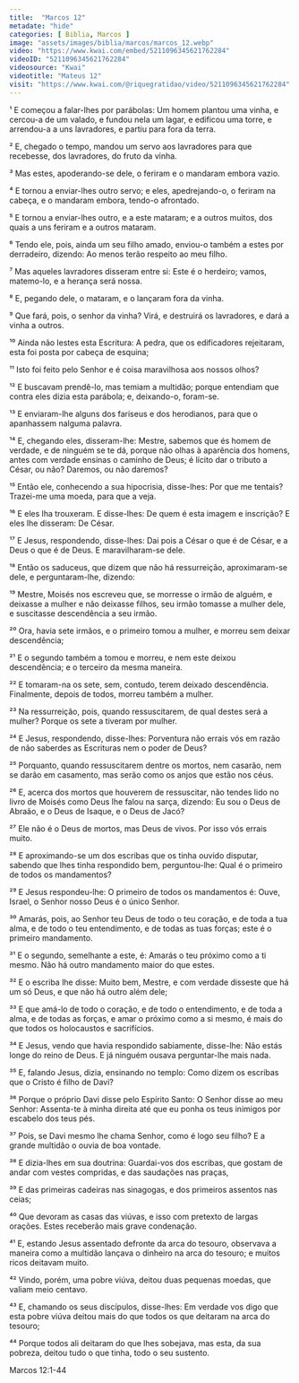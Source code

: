 ```yaml
---
title:  "Marcos 12"
metadate: "hide"
categories: [ Biblia, Marcos ]
image: "assets/images/biblia/marcos/marcos_12.webp"
video: "https://www.kwai.com/embed/5211096345621762284"
videoID: "5211096345621762284"
videosource: "Kwai"
videotitle: "Mateus 12"
visit: "https://www.kwai.com/@riquegratidao/video/5211096345621762284"
---
```

¹ E começou a falar-lhes por parábolas: Um homem plantou uma vinha, e cercou-a de um valado, e fundou nela um lagar, e edificou uma torre, e arrendou-a a uns lavradores, e partiu para fora da terra.

² E, chegado o tempo, mandou um servo aos lavradores para que recebesse, dos lavradores, do fruto da vinha.

³ Mas estes, apoderando-se dele, o feriram e o mandaram embora vazio.

⁴ E tornou a enviar-lhes outro servo; e eles, apedrejando-o, o feriram na cabeça, e o mandaram embora, tendo-o afrontado.

⁵ E tornou a enviar-lhes outro, e a este mataram; e a outros muitos, dos quais a uns feriram e a outros mataram.

⁶ Tendo ele, pois, ainda um seu filho amado, enviou-o também a estes por derradeiro, dizendo: Ao menos terão respeito ao meu filho.

⁷ Mas aqueles lavradores disseram entre si: Este é o herdeiro; vamos, matemo-lo, e a herança será nossa.

⁸ E, pegando dele, o mataram, e o lançaram fora da vinha.

⁹ Que fará, pois, o senhor da vinha? Virá, e destruirá os lavradores, e dará a vinha a outros.

¹⁰ Ainda não lestes esta Escritura: A pedra, que os edificadores rejeitaram, esta foi posta por cabeça de esquina;

¹¹ Isto foi feito pelo Senhor e é coisa maravilhosa aos nossos olhos?

¹² E buscavam prendê-lo, mas temiam a multidão; porque entendiam que contra eles dizia esta parábola; e, deixando-o, foram-se.

¹³ E enviaram-lhe alguns dos fariseus e dos herodianos, para que o apanhassem nalguma palavra.

¹⁴ E, chegando eles, disseram-lhe: Mestre, sabemos que és homem de verdade, e de ninguém se te dá, porque não olhas à aparência dos homens, antes com verdade ensinas o caminho de Deus; é lícito dar o tributo a César, ou não? Daremos, ou não daremos?

¹⁵ Então ele, conhecendo a sua hipocrisia, disse-lhes: Por que me tentais? Trazei-me uma moeda, para que a veja.

¹⁶ E eles lha trouxeram. E disse-lhes: De quem é esta imagem e inscrição? E eles lhe disseram: De César.

¹⁷ E Jesus, respondendo, disse-lhes: Dai pois a César o que é de César, e a Deus o que é de Deus. E maravilharam-se dele.

¹⁸ Então os saduceus, que dizem que não há ressurreição, aproximaram-se dele, e perguntaram-lhe, dizendo:

¹⁹ Mestre, Moisés nos escreveu que, se morresse o irmão de alguém, e deixasse a mulher e não deixasse filhos, seu irmão tomasse a mulher dele, e suscitasse descendência a seu irmão.

²⁰ Ora, havia sete irmãos, e o primeiro tomou a mulher, e morreu sem deixar descendência;

²¹ E o segundo também a tomou e morreu, e nem este deixou descendência; e o terceiro da mesma maneira.

²² E tomaram-na os sete, sem, contudo, terem deixado descendência. Finalmente, depois de todos, morreu também a mulher.

²³ Na ressurreição, pois, quando ressuscitarem, de qual destes será a mulher? Porque os sete a tiveram por mulher.

²⁴ E Jesus, respondendo, disse-lhes: Porventura não errais vós em razão de não saberdes as Escrituras nem o poder de Deus?

²⁵ Porquanto, quando ressuscitarem dentre os mortos, nem casarão, nem se darão em casamento, mas serão como os anjos que estão nos céus.

²⁶ E, acerca dos mortos que houverem de ressuscitar, não tendes lido no livro de Moisés como Deus lhe falou na sarça, dizendo: Eu sou o Deus de Abraão, e o Deus de Isaque, e o Deus de Jacó?

²⁷ Ele não é o Deus de mortos, mas Deus de vivos. Por isso vós errais muito.

²⁸ E aproximando-se um dos escribas que os tinha ouvido disputar, sabendo que lhes tinha respondido bem, perguntou-lhe: Qual é o primeiro de todos os mandamentos?

²⁹ E Jesus respondeu-lhe: O primeiro de todos os mandamentos é: Ouve, Israel, o Senhor nosso Deus é o único Senhor.

³⁰ Amarás, pois, ao Senhor teu Deus de todo o teu coração, e de toda a tua alma, e de todo o teu entendimento, e de todas as tuas forças; este é o primeiro mandamento.

³¹ E o segundo, semelhante a este, é: Amarás o teu próximo como a ti mesmo. Não há outro mandamento maior do que estes.

³² E o escriba lhe disse: Muito bem, Mestre, e com verdade disseste que há um só Deus, e que não há outro além dele;

³³ E que amá-lo de todo o coração, e de todo o entendimento, e de toda a alma, e de todas as forças, e amar o próximo como a si mesmo, é mais do que todos os holocaustos e sacrifícios.

³⁴ E Jesus, vendo que havia respondido sabiamente, disse-lhe: Não estás longe do reino de Deus. E já ninguém ousava perguntar-lhe mais nada.

³⁵ E, falando Jesus, dizia, ensinando no templo: Como dizem os escribas que o Cristo é filho de Davi?

³⁶ Porque o próprio Davi disse pelo Espírito Santo: O Senhor disse ao meu Senhor: Assenta-te à minha direita até que eu ponha os teus inimigos por escabelo dos teus pés.

³⁷ Pois, se Davi mesmo lhe chama Senhor, como é logo seu filho? E a grande multidão o ouvia de boa vontade.

³⁸ E dizia-lhes em sua doutrina: Guardai-vos dos escribas, que gostam de andar com vestes compridas, e das saudações nas praças,

³⁹ E das primeiras cadeiras nas sinagogas, e dos primeiros assentos nas ceias;

⁴⁰ Que devoram as casas das viúvas, e isso com pretexto de largas orações. Estes receberão mais grave condenação.

⁴¹ E, estando Jesus assentado defronte da arca do tesouro, observava a maneira como a multidão lançava o dinheiro na arca do tesouro; e muitos ricos deitavam muito.

⁴² Vindo, porém, uma pobre viúva, deitou duas pequenas moedas, que valiam meio centavo.

⁴³ E, chamando os seus discípulos, disse-lhes: Em verdade vos digo que esta pobre viúva deitou mais do que todos os que deitaram na arca do tesouro;

⁴⁴ Porque todos ali deitaram do que lhes sobejava, mas esta, da sua pobreza, deitou tudo o que tinha, todo o seu sustento. 



Marcos 12:1-44